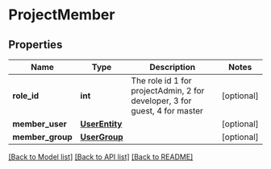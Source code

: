 # ProjectMember

## Properties
Name | Type | Description | Notes
------------ | ------------- | ------------- | -------------
**role_id** | **int** | The role id 1 for projectAdmin, 2 for developer, 3 for guest, 4 for master | [optional] 
**member_user** | [**UserEntity**](UserEntity.md) |  | [optional] 
**member_group** | [**UserGroup**](UserGroup.md) |  | [optional] 

[[Back to Model list]](../README.md#documentation-for-models) [[Back to API list]](../README.md#documentation-for-api-endpoints) [[Back to README]](../README.md)

